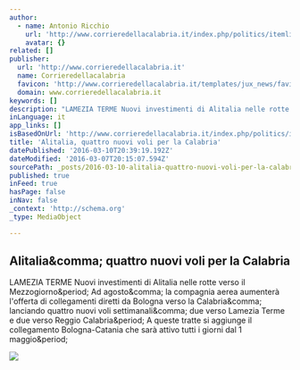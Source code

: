 ```yaml
---
author:
  - name: Antonio Ricchio
    url: 'http://www.corrieredellacalabria.it/index.php/politics/itemlist/user/573-antonio-ricchio'
    avatar: {}
related: []
publisher:
  url: 'http://www.corrieredellacalabria.it'
  name: Corrieredellacalabria
  favicon: 'http://www.corrieredellacalabria.it/templates/jux_news/favicon.ico'
  domain: www.corrieredellacalabria.it
keywords: []
description: "LAMEZIA TERME Nuovi investimenti di Alitalia nelle rotte verso il Mezzogiorno. Ad agosto, la compagnia aerea aumenterà l'offerta di collegamenti diretti da Bologna verso la Calabria, lanciando quattro nuovi voli settimanali, due verso Lamezia Terme e due verso Reggio Calabria. A queste tratte si aggiunge il collegamento Bologna-Catania che sarà attivo tutti i giorni dal 1 maggio."
inLanguage: it
app_links: []
isBasedOnUrl: 'http://www.corrieredellacalabria.it/index.php/politics/item/43880-alitalia,-quattro-nuovi-voli-per-la-calabria'
title: 'Alitalia, quattro nuovi voli per la Calabria'
datePublished: '2016-03-10T20:39:19.192Z'
dateModified: '2016-03-07T20:15:07.594Z'
sourcePath: _posts/2016-03-10-alitalia-quattro-nuovi-voli-per-la-calabria.md
published: true
inFeed: true
hasPage: false
inNav: false
_context: 'http://schema.org'
_type: MediaObject

---
```

<article style=""><h1>Alitalia&amp;comma; quattro nuovi voli per la Calabria</h1><p>LAMEZIA TERME Nuovi investimenti di Alitalia nelle rotte verso il Mezzogiorno&amp;period; Ad agosto&amp;comma; la compagnia aerea aumenterà l'offerta di collegamenti diretti da Bologna verso la Calabria&amp;comma; lanciando quattro nuovi voli settimanali&amp;comma; due verso Lamezia Terme e due verso Reggio Calabria&amp;period; A queste tratte si aggiunge il collegamento Bologna-Catania che sarà attivo tutti i giorni dal 1 maggio&amp;period;</p><img src="http://www.corrieredellacalabria.it/media/k2/items/cache/aa00e2aca74ed6b2b50aaf99e86395af_S.jpg" /></article>